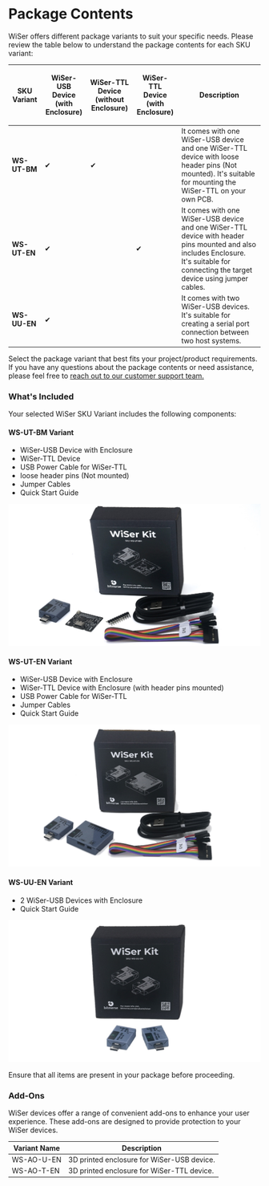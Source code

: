 # Package Contents

WiSer offers different package variants to suit your specific needs. Please review the table below to understand the package contents for each SKU variant:

| **SKU Variant** | <p><strong>WiSer-USB Device</strong><br><strong>(with Enclosure)</strong></p> | <p><strong>WiSer-TTL Device</strong><br><strong>(without Enclosure)</strong></p> | <p><strong>WiSer-TTL Device</strong><br><strong>(with Enclosure)</strong></p> | **Description**                                                                                                                                                                       |
| --------------- | ----------------------------------------------------------------------------- | -------------------------------------------------------------------------------- | ----------------------------------------------------------------------------- | ------------------------------------------------------------------------------------------------------------------------------------------------------------------------------------- |
| **WS-UT-BM**    | ✔                                                                             | ✔                                                                                |                                                                               | It comes with one WiSer-USB device and one WiSer-TTL device with loose header pins (Not mounted). It's suitable for mounting the WiSer-TTL on your own PCB.                           |
| **WS-UT-EN**    | ✔                                                                             |                                                                                  | ✔                                                                             | It comes with one WiSer-USB device and one WiSer-TTL device with header pins mounted and also includes Enclosure. It's suitable for connecting the target device using jumper cables. |
| **WS-UU-EN**    | ✔                                                                             |                                                                                  |                                                                               | It comes with two WiSer-USB devices. It's suitable for creating a serial port connection between two host systems.                                                                    |

Select the package variant that best fits your project/product requirements. If you have any questions about the package contents or need assistance, please feel free to [reach out to our customer support team.](mailto:support@bitmerse.com)

### What's Included <a href="#_toc150171888" id="_toc150171888"></a>

Your selected WiSer SKU Variant includes the following components:

#### WS-UT-BM Variant <a href="#_toc150171889" id="_toc150171889"></a>

* WiSer-USB Device with Enclosure
* WiSer-TTL Device
* USB Power Cable for WiSer-TTL
* loose header pins (Not mounted)
* Jumper Cables
* Quick Start Guide

![](../.gitbook/assets/0.jpeg)

#### WS-UT-EN Variant <a href="#_toc150171890" id="_toc150171890"></a>

* WiSer-USB Device with Enclosure
* WiSer-TTL Device with Enclosure (with header pins mounted)
* USB Power Cable for WiSer-TTL
* Jumper Cables
* Quick Start Guide

![](../.gitbook/assets/1.jpeg)

#### WS-UU-EN Variant <a href="#_toc150171891" id="_toc150171891"></a>

* 2 WiSer-USB Devices with Enclosure
* Quick Start Guide

![](../.gitbook/assets/2.jpeg)

Ensure that all items are present in your package before proceeding.

### Add-Ons <a href="#_toc150171892" id="_toc150171892"></a>

WiSer devices offer a range of convenient add-ons to enhance your user experience. These add-ons are designed to provide protection to your WiSer devices.

| **Variant Name** | **Description**                            |
| ---------------- | ------------------------------------------ |
| WS-AO-U-EN       | 3D printed enclosure for WiSer-USB device. |
| WS-AO-T-EN       | 3D printed enclosure for WiSer-TTL device. |
